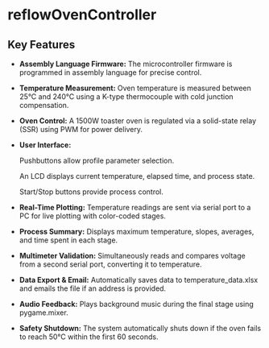 # reflowOvenController

## Key Features

- **Assembly Language Firmware:** The microcontroller firmware is programmed in assembly language for precise control.

- **Temperature Measurement:** Oven temperature is measured between 25°C and 240°C using a K-type thermocouple with cold junction compensation.

- **Oven Control:** A 1500W toaster oven is regulated via a solid-state relay (SSR) using PWM for power delivery.

- **User Interface:**

    Pushbuttons allow profile parameter selection.

    An LCD displays current temperature, elapsed time, and process state.

    Start/Stop buttons provide process control.

- **Real-Time Plotting:** Temperature readings are sent via serial port to a PC for live plotting with color-coded stages.

- **Process Summary:** Displays maximum temperature, slopes, averages, and time spent in each stage.

- **Multimeter Validation:** Simultaneously reads and compares voltage from a second serial port, converting it to temperature.

- **Data Export & Email:** Automatically saves data to temperature_data.xlsx and emails the file if an address is provided.

- **Audio Feedback:** Plays background music during the final stage using pygame.mixer.

- **Safety Shutdown:** The system automatically shuts down if the oven fails to reach 50°C within the first 60 seconds.
